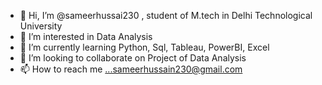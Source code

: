 - 👋 Hi, I’m @sameerhussai230 , student of M.tech in Delhi Technological University
- 👀 I’m interested in Data Analysis
- 🌱 I’m currently learning Python, Sql, Tableau, PowerBI, Excel 
- 💞️ I’m looking to collaborate on Project of Data Analysis
- 📫 How to reach me ...sameerhussain230@gmail.com

<!---
sameerhussai230/sameerhussai230 is a ✨ special ✨ repository because its `README.md` (this file) appears on your GitHub profile.
You can click the Preview link to take a look at your changes.
--->

